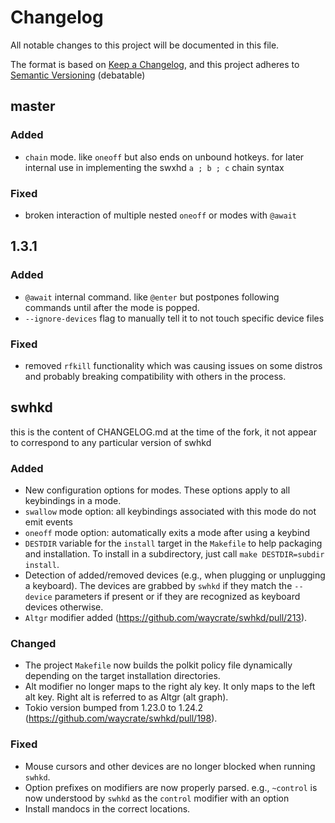 # Changelog

All notable changes to this project will be documented in this file.

The format is based on [Keep a Changelog](https://keepachangelog.com/en/1.0.0/),
and this project adheres to [Semantic Versioning](https://semver.org/spec/v2.0.0.html) (debatable)

## master

### Added

- `chain` mode. like `oneoff` but also ends on unbound hotkeys.
  for later internal use in implementing the swxhd `a ; b ; c` chain syntax

### Fixed

- broken interaction of multiple nested `oneoff` or modes with `@await`

## 1.3.1

### Added

- `@await` internal command. like `@enter` but postpones following commands until after the mode is popped.
- `--ignore-devices` flag to manually tell it to not touch specific device files

### Fixed
- removed `rfkill` functionality which was causing issues on some distros and probably breaking compatibility with others in the process.

## swhkd

this is the content of CHANGELOG.md at the time of the fork, it not appear to correspond to any particular version of swhkd

### Added

- New configuration options for modes. These options apply to all keybindings in a mode.
- `swallow` mode option: all keybindings associated with this mode do not emit events
- `oneoff` mode option: automatically exits a mode after using a keybind
- `DESTDIR` variable for the `install` target in the `Makefile` to help
  packaging and installation. To install in a subdirectory, just call `make
  DESTDIR=subdir install`.
- Detection of added/removed devices (e.g., when plugging or unplugging a
  keyboard). The devices are grabbed by `swhkd` if they match the `--device`
  parameters if present or if they are recognized as keyboard devices otherwise.
- `Altgr` modifier added (https://github.com/waycrate/swhkd/pull/213).

### Changed

- The project `Makefile` now builds the polkit policy file dynamically depending
  on the target installation directories.
- Alt modifier no longer maps to the right aly key. It only maps to the left alt key. Right alt is referred to as Altgr (alt graph).
- Tokio version bumped from 1.23.0 to 1.24.2 (https://github.com/waycrate/swhkd/pull/198).

### Fixed

- Mouse cursors and other devices are no longer blocked when running `swhkd`.
- Option prefixes on modifiers are now properly parsed. e.g., `~control` is now
  understood by `swhkd` as the `control` modifier with an option
- Install mandocs in the correct locations.
